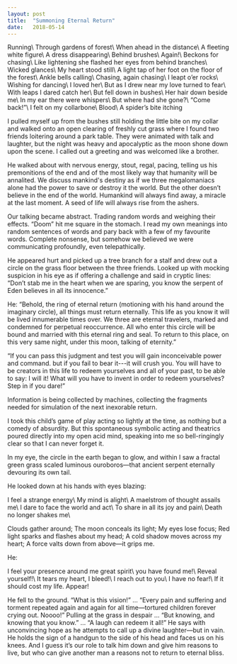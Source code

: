 ```yaml
---
layout: post
title:  "Summoning Eternal Return"
date:   2018-05-14
---
```


Running\\
Through gardens of forest\\
When ahead in the distance\\
A fleeting white figure\\
A dress disappearing\\
Behind brushes\\
Again!\\
Beckons for chasing\\
Like lightening she flashed her eyes from behind branches\\
Wicked glances\\
My heart stood still\\
A light tap of her foot on the floor of the forest\\
Ankle bells calling\\
Chasing, again chasing\\
I leapt o’er rocks\\
Wishing for dancing\\
I loved her\\
But as I drew near my love turned to fear\\
With leaps I dared catch her\\
But fell down in bushes\\
Her hair down beside me\\
In my ear there were whispers\\
But where had she gone?\\
“Come back!”\\
I felt on my collarbone\\
Blood\\
A spider’s bite itching

I pulled myself up from the bushes still holding the little bite on my collar and walked onto an open clearing of freshly cut grass where I found two friends loitering around a park table. They were animated with talk and laughter, but the night was heavy and apocalyptic as the moon shone down upon the scene. I called out a greeting and was welcomed like a brother.

He walked about with nervous energy, stout, regal, pacing, telling us his premonitions of the end and of the most likely way that humanity will be annalited. We discuss mankind's destiny as if we three megalomaniacs alone had the power to save or destroy it the world. But the other doesn’t believe in the end of the world. Humankind will always find away, a miracle at the last moment. A seed of life will always rise from the ashers.

Our talking became abstract. Trading random words and weighing their effects. “Doom” hit me square in the stomach. I read my own meanings into random sentences of words and pary back with a few of my favourite words. Complete nonsense, but somehow we believed we were communicating profoundly, even telepathically.

He appeared hurt and picked up a tree branch for a stalf and drew out a circle on the grass floor between the three friends. Looked up with mocking suspicion in his eye as if offering a challenge and said in cryptic lines: “Don’t stab me in the heart when we are sparing, you know the serpent of Eden believes in all its innocence.”

He: “Behold, the ring of eternal return (motioning with his hand around the imaginary circle), all things must return eternally. This life as you know it will be lived innumerable times over. We three are eternal travelers, marked and condemned for perpetual reoccurrence. All who enter this circle will be bound and married with this eternal ring and seal. To return to this place, on this very same night, under this moon, talking of eternity.”

“If you can pass this judgment and test you will gain inconceivable power and command. but if you fail to bear it---it will crush you. You will have to be creators in this life to redeem yourselves and all of your past, to be able to say: I will it! What will you have to invent in order to redeem yourselves? Step in if you dare!”

Information is being collected by machines, collecting the fragments needed for simulation of the next inexorable return.

I took this child’s game of play acting so lightly at the time, as nothing but a comedy of absurdity. But this spontaneous symbolic acting and theatrics poured directly into my open acid mind, speaking into me so bell-ringingly clear so that I can never forget it.

In my eye, the circle in the earth began to glow, and within I saw a fractal green grass scaled luminous ouroboros—that ancient serpent eternally devouring its own tail.

He looked down at his hands with eyes blazing:

I feel a strange energy\\
My mind is alight\\
A maelstrom of thought assails me\\
I dare to face the world and act\\
To share in all its joy and pain\\
Death no longer shakes me\\

Clouds gather around; The moon conceals its light; My eyes lose focus; Red light sparks and flashes about my head; A cold shadow moves across my heart; A force valts down from above—it grips me.

He:

I feel your presence around me great spirit\\
you have found me!\\
Reveal yourself!\\
It tears my heart, I bleed!\\
I reach out to you\\
I have no fear!\\
If it should cost my life. Appear!

He fell to the ground. “What is this vision!” ... “Every pain and suffering and torment repeated again and again for all time—tortured children forever crying out. Noooo!” Pulling at the grass in despair ... “But knowing, and knowing that you know.” ... “A laugh can redeem it all!” He says with unconvincing hope as he attempts to call up a divine laughter—but in vain. He holds the sign of a handgun to the side of his head and faces us on his knees. And I guess it’s our role to talk him down and give him reasons to live, but who can give another man a reasons not to return to eternal bliss. 
